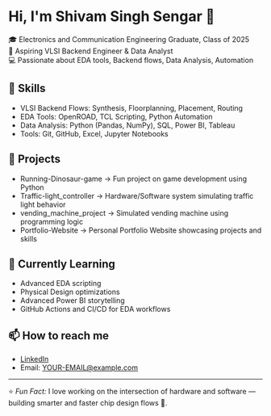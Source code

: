 # Hi, I'm Shivam Singh Sengar 👋

🎓 Electronics and Communication Engineering Graduate, Class of 2025  
🎯 Aspiring VLSI Backend Engineer & Data Analyst  
💻 Passionate about EDA tools, Backend flows, Data Analysis, Automation

## 🔧 Skills

- VLSI Backend Flows: Synthesis, Floorplanning, Placement, Routing
- EDA Tools: OpenROAD, TCL Scripting, Python Automation
- Data Analysis: Python (Pandas, NumPy), SQL, Power BI, Tableau
- Tools: Git, GitHub, Excel, Jupyter Notebooks

## 🚀 Projects

- Running-Dinosaur-game → Fun project on game development using Python  
- Traffic-light_controller → Hardware/Software system simulating traffic light behavior  
- vending_machine_project → Simulated vending machine using programming logic  
- Portfolio-Website → Personal Portfolio Website showcasing projects and skills

## 🌱 Currently Learning

- Advanced EDA scripting
- Physical Design optimizations
- Advanced Power BI storytelling
- GitHub Actions and CI/CD for EDA workflows

## 📫 How to reach me

- [LinkedIn](https://linkedin.com/in/YOUR-LINK)
- Email: YOUR-EMAIL@example.com

---
⭐ *Fun Fact:* I love working on the intersection of hardware and software — building smarter and faster chip design flows 🚀.
